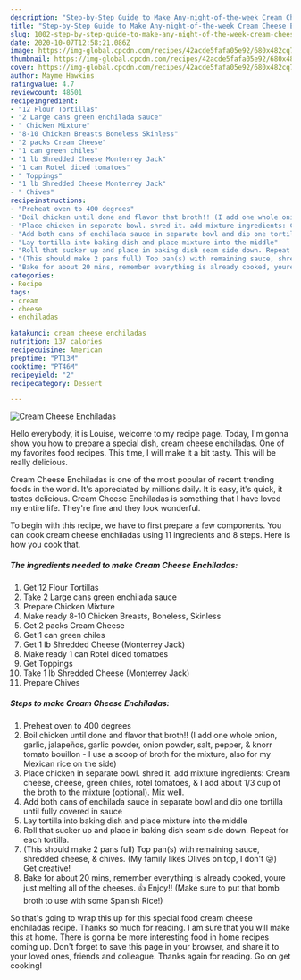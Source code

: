 ```yaml
---
description: "Step-by-Step Guide to Make Any-night-of-the-week Cream Cheese Enchiladas"
title: "Step-by-Step Guide to Make Any-night-of-the-week Cream Cheese Enchiladas"
slug: 1002-step-by-step-guide-to-make-any-night-of-the-week-cream-cheese-enchiladas
date: 2020-10-07T12:58:21.086Z
image: https://img-global.cpcdn.com/recipes/42acde5fafa05e92/680x482cq70/cream-cheese-enchiladas-recipe-main-photo.jpg
thumbnail: https://img-global.cpcdn.com/recipes/42acde5fafa05e92/680x482cq70/cream-cheese-enchiladas-recipe-main-photo.jpg
cover: https://img-global.cpcdn.com/recipes/42acde5fafa05e92/680x482cq70/cream-cheese-enchiladas-recipe-main-photo.jpg
author: Mayme Hawkins
ratingvalue: 4.7
reviewcount: 48501
recipeingredient:
- "12 Flour Tortillas"
- "2 Large cans green enchilada sauce"
- " Chicken Mixture"
- "8-10 Chicken Breasts Boneless Skinless"
- "2 packs Cream Cheese"
- "1 can green chiles"
- "1 lb Shredded Cheese Monterrey Jack"
- "1 can Rotel diced tomatoes"
- " Toppings"
- "1 lb Shredded Cheese Monterrey Jack"
- " Chives"
recipeinstructions:
- "Preheat oven to 400 degrees"
- "Boil chicken until done and flavor that broth!! (I add one whole onion, garlic, jalapeños, garlic powder, onion powder, salt, pepper, &amp; knorr tomato bouillon - I use a scoop of broth for the mixture, also for my Mexican rice on the side)"
- "Place chicken in separate bowl. shred it. add mixture ingredients: Cream cheese, cheese, green chiles, rotel tomatoes, &amp; I add about 1/3 cup of the broth to the mixture (optional). Mix well."
- "Add both cans of enchilada sauce in separate bowl and dip one tortilla until fully covered in sauce"
- "Lay tortilla into baking dish and place mixture into the middle"
- "Roll that sucker up and place in baking dish seam side down. Repeat for each tortilla."
- "(This should make 2 pans full) Top pan(s) with remaining sauce, shredded cheese, &amp; chives. (My family likes Olives on top, I don&#39;t 😜) Get creative!"
- "Bake for about 20 mins, remember everything is already cooked, youre just melting all of the cheeses. 👍 Enjoy!! (Make sure to put that bomb broth to use with some Spanish Rice!)"
categories:
- Recipe
tags:
- cream
- cheese
- enchiladas

katakunci: cream cheese enchiladas 
nutrition: 137 calories
recipecuisine: American
preptime: "PT13M"
cooktime: "PT46M"
recipeyield: "2"
recipecategory: Dessert

---
```



![Cream Cheese Enchiladas](https://img-global.cpcdn.com/recipes/42acde5fafa05e92/680x482cq70/cream-cheese-enchiladas-recipe-main-photo.jpg)

Hello everybody, it is Louise, welcome to my recipe page. Today, I'm gonna show you how to prepare a special dish, cream cheese enchiladas. One of my favorites food recipes. This time, I will make it a bit tasty. This will be really delicious.



Cream Cheese Enchiladas is one of the most popular of recent trending foods in the world. It's appreciated by millions daily. It is easy, it's quick, it tastes delicious. Cream Cheese Enchiladas is something that I have loved my entire life. They're fine and they look wonderful.


To begin with this recipe, we have to first prepare a few components. You can cook cream cheese enchiladas using 11 ingredients and 8 steps. Here is how you cook that.

<!--inarticleads1-->

##### The ingredients needed to make Cream Cheese Enchiladas:

1. Get 12 Flour Tortillas
1. Take 2 Large cans green enchilada sauce
1. Prepare  Chicken Mixture
1. Make ready 8-10 Chicken Breasts, Boneless, Skinless
1. Get 2 packs Cream Cheese
1. Get 1 can green chiles
1. Get 1 lb Shredded Cheese (Monterrey Jack)
1. Make ready 1 can Rotel diced tomatoes
1. Get  Toppings
1. Take 1 lb Shredded Cheese (Monterrey Jack)
1. Prepare  Chives




<!--inarticleads2-->

##### Steps to make Cream Cheese Enchiladas:

1. Preheat oven to 400 degrees
1. Boil chicken until done and flavor that broth!! (I add one whole onion, garlic, jalapeños, garlic powder, onion powder, salt, pepper, &amp; knorr tomato bouillon - I use a scoop of broth for the mixture, also for my Mexican rice on the side)
1. Place chicken in separate bowl. shred it. add mixture ingredients: Cream cheese, cheese, green chiles, rotel tomatoes, &amp; I add about 1/3 cup of the broth to the mixture (optional). Mix well.
1. Add both cans of enchilada sauce in separate bowl and dip one tortilla until fully covered in sauce
1. Lay tortilla into baking dish and place mixture into the middle
1. Roll that sucker up and place in baking dish seam side down. Repeat for each tortilla.
1. (This should make 2 pans full) Top pan(s) with remaining sauce, shredded cheese, &amp; chives. (My family likes Olives on top, I don&#39;t 😜) Get creative!
1. Bake for about 20 mins, remember everything is already cooked, youre just melting all of the cheeses. 👍 Enjoy!! (Make sure to put that bomb broth to use with some Spanish Rice!)




So that's going to wrap this up for this special food cream cheese enchiladas recipe. Thanks so much for reading. I am sure that you will make this at home. There is gonna be more interesting food in home recipes coming up. Don't forget to save this page in your browser, and share it to your loved ones, friends and colleague. Thanks again for reading. Go on get cooking!
